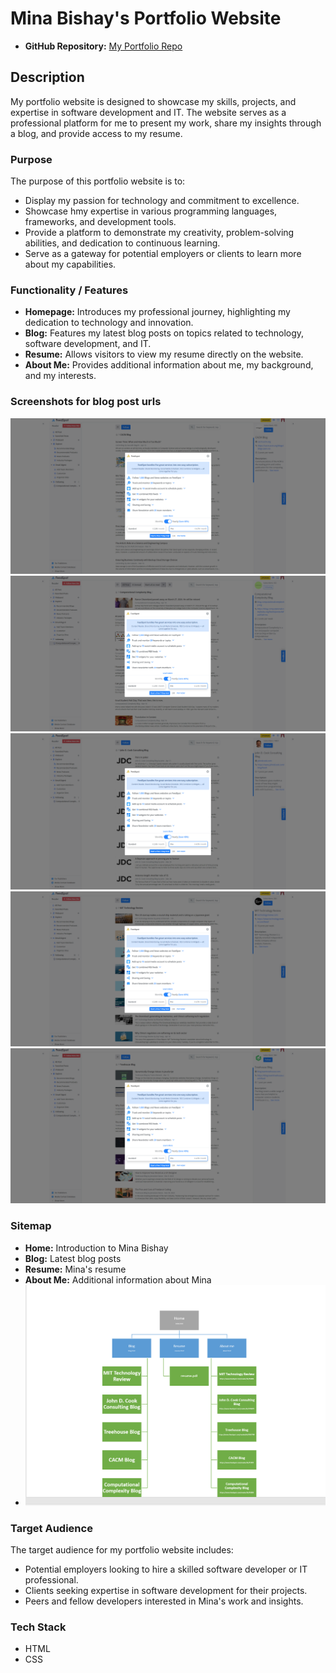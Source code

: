# Mina Bishay's Portfolio Website

- **GitHub Repository:** [My Portfolio Repo](https://github.com/Minabishay123/Minabishay_T1A2)

## Description

My portfolio website is designed to showcase my skills, projects, and expertise in software development and IT. The website serves as a professional platform for me to present my work, share my insights through a blog, and provide access to my resume.

### Purpose

The purpose of this portfolio website is to:

- Display my passion for technology and commitment to excellence.
- Showcase hmy expertise in various programming languages, frameworks, and development tools.
- Provide a platform to demonstrate my creativity, problem-solving abilities, and dedication to continuous learning.
- Serve as a gateway for potential employers or clients to learn more about my  capabilities.

### Functionality / Features

- **Homepage:** Introduces my professional journey, highlighting my dedication to technology and innovation.
- **Blog:** Features my latest blog posts on topics related to technology, software development, and IT.
- **Resume:** Allows visitors to view my resume directly on the website.
- **About Me:** Provides additional information about me, my background, and my interests.

### Screenshots for blog post urls

![CACM-blog](src/docs/CACM-blog.png)
![Computational-blog](src/docs/Computational-blog.png)
![John-D-blog](src/docs/John-blog.png)
![MIT-blog](src/docs/MIT-blog.png)
![Treehouse-blog](src/docs/Treehouse-blog.png)

### Sitemap

- **Home:** Introduction to Mina Bishay
- **Blog:** Latest blog posts
- **Resume:** Mina's resume
- **About Me:** Additional information about Mina
- ![Sitemap](src/docs/Sitemap.png)

### Target Audience

The target audience for my portfolio website includes:

- Potential employers looking to hire a skilled software developer or IT professional.
- Clients seeking expertise in software development for their projects.
- Peers and fellow developers interested in Mina's work and insights.

### Tech Stack

- HTML
- CSS
